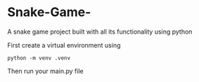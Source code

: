 # Snake-Game-
A snake game project built with all its functionality using python 

First create a virtual environment using 
```
python -m venv .venv
```

Then run your main.py file
